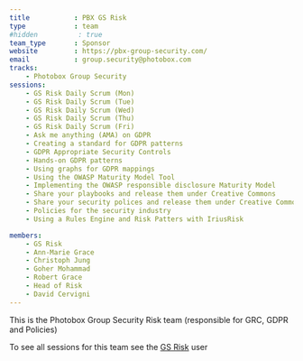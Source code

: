 ```yaml
---
title           : PBX GS Risk
type            : team
#hidden          : true
team_type       : Sponsor
website         : https://pbx-group-security.com/
email           : group.security@photobox.com
tracks:
    - Photobox Group Security
sessions:
    - GS Risk Daily Scrum (Mon)
    - GS Risk Daily Scrum (Tue)
    - GS Risk Daily Scrum (Wed)
    - GS Risk Daily Scrum (Thu)
    - GS Risk Daily Scrum (Fri)
    - Ask me anything (AMA) on GDPR
    - Creating a standard for GDPR patterns
    - GDPR Appropriate Security Controls
    - Hands-on GDPR patterns
    - Using graphs for GDPR mappings
    - Using the OWASP Maturity Model Tool
    - Implementing the OWASP responsible disclosure Maturity Model
    - Share your playbooks and release them under Creative Commons
    - Share your security polices and release them under Creative Commons
    - Policies for the security industry
    - Using a Rules Engine and Risk Patters with IriusRisk

members:
    - GS Risk
    - Ann-Marie Grace
    - Christoph Jung
    - Goher Mohammad
    - Robert Grace
    - Head of Risk
    - David Cervigni
---
```



This is the Photobox Group Security Risk team (responsible for
GRC, GDPR and Policies)

To see all sessions for this team see the [GS Risk](/teams/pbx-gs/gs-risk/user/) user
